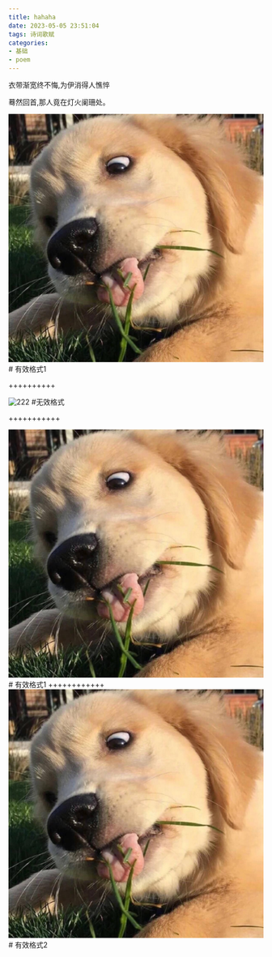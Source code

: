 ```yaml
---
title: hahaha
date: 2023-05-05 23:51:04
tags: 诗词歌赋
categories:
- 基础
- poem
---
```


衣带渐宽终不悔,为伊消得人憔悴

<!-- more -->
蓦然回首,那人竟在灯火阑珊处。
<!-- ![这是图片](blog\source\_posts\2023-05-05-hahaha\dog.jpg "Magic Gardens") #无效格式1 -->

![123](/images/dog.jpg) # 有效格式1

++++++++++

![222](dog.jpg) #无效格式

+++++++++++

![123](/images/dog.jpg) # 有效格式1
++++++++++++
![12](/images/dog.jpg) # 有效格式2
